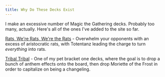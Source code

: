 ```yaml
---
title: Why Do These Decks Exist
---
```


I make an excessive number of Magic the Gathering decks. Probably too many, actually. Here's all of the ones I've added to the site so far.  

[Rats, We're Rats, We're the Rats](https://rosemarysprigs.netlify.app/totentanzdecktech) - Overwhelm your opponents with an excess of aristocratic rats, with Totentanz leading the charge to turn _everything_ into rats.

[Tribal Tribal](https://rosemarysprigs.netlify.app/tribaltribaldecktech) - One of my pet bracket one decks, where the goal is to drop a bunch of anthem effects onto the board, then drop Moriette of the Frost in order to capitalize on being a changeling.
